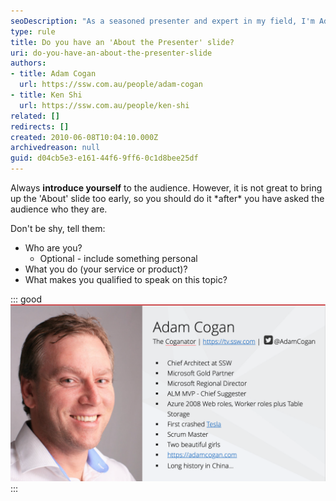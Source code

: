 ```yaml
---
seoDescription: "As a seasoned presenter and expert in my field, I'm Adam Cogan, Co-Founder of SSW. With over [number] years of experience helping businesses grow through innovative solutions, I'll share insights on how to [briefly mention the topic]."
type: rule
title: Do you have an 'About the Presenter' slide?
uri: do-you-have-an-about-the-presenter-slide
authors: 
- title: Adam Cogan
  url: https://ssw.com.au/people/adam-cogan
- title: Ken Shi
  url: https://ssw.com.au/people/ken-shi
related: []
redirects: []
created: 2010-06-08T10:04:10.000Z
archivedreason: null
guid: d04cb5e3-e161-44f6-9ff6-0c1d8bee25df
---
```

Always **introduce yourself** to the audience. However, it is not great to bring up the 'About' slide too early, so you should do it \*after\* you have asked the audience who they are. 

<!--endintro-->

Don't be shy, tell them:

* Who are you? 
  - Optional - include something personal
* What you do (your service or product)?
* What makes you qualified to speak on this topic?

::: good
![Figure: Talk about yourself after you know the audience a little](aboutadam.png)
:::
